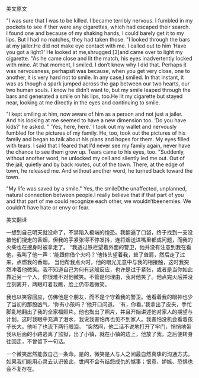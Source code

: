 美文原文

"I was sure that I was to be killed. I became terribly nervous. I fumbled in my pockets to see if ther were any cigarettes, which had escaped their search. I found one and because of my shaking hands, I could barely get it to my lips. But I had no matches, they had taken those. "I looked through the bars at my jailer.He did not make eye contact with me. I called out to him ‘Have you got a light?‘ He looked at me,shrugged [3]and came over to light my cigarette. "As he came close and lit the match, his eyes inadvertently locked with mine. At that moment, I smiled. I don‘t know why I did that. Perhaps it was nervousness, perhapsit was because, when you get very close, one to another, it is very hard not to smile. In any case,I smiled. In that instant, it was as though a spark jumped across the gap between our two hearts, our two human souls. I know he didn‘t want to, but my smile leaped through the bars and generated a smile on his lips, too.He lit my cigarette but stayed near, looking at me directly in the eyes and continuing to smile.

"I kept smiling at him, now aware of him as a person and not just a jailer. And his looking at me seemed to have a new dimension too. ‘Do you have kids?‘ he asked. " ‘Yes, here, here.‘ I took out my wallet and nervously fumbled for the pictures of my family. He, too, took out the pictures of his family and began to talk about his plans and hopes for them. My eyes filled with tears. I said that I feared that I‘d never see my family again, never have the chance to see them grow up. Tears came to his eyes, too. "Suddenly, without another word, he unlocked my cell and silently led me out. Out of the jail, quietly and by back routes, out of the town. There, at the edge of town, he released me. And without another word, he turned back toward the town.

"My life was saved by a smile." Yes, the smileDthe unaffected, unplanned, natural connection between people.I really believe that if that part of you and that part of me could recognize each other, we wouldn‘tbeenemies. We couldn‘t have hate or envy or fear.

美文翻译

一想到自己明天就没命了，不禁陷入极端的惶恐。我翻遍了口袋，终于找到一支没被他们搜走的香烟，但我的手紧张得不停发抖，连将烟送进嘴里都成问题，而我的火柴也在搜身时被拿走了。 “我透过铁栏望着外面的警卫，他并没有注意到我在看他，我叫了他一声：‘能跟你借个火吗？’他转头望着我，耸了耸肩，然后走了过来，点燃我的香烟。 当他帮我点火时，他的眼光无意中与我的相接触，这时我突然冲着他微笑。我不知道自己为何有这般反应，也许是过于紧张，或者是当你如此靠近另一个人，你很难不对他微笑。不管是何理由，我对他笑了。他点完火后并没立刻离开，两眼盯着我瞧，脸上仍带着微笑。

我也以笑容回应，仿佛他是个朋友，而不是个守着我的警卫。他看着我的眼神也少了当初的那股凶气，‘你有小孩吗？’他开口问道。 ‘有，你看。’我拿出了皮夹，手忙脚乱地翻出了我的全家福照片。他也掏出了照片，并且开始讲述他对家人的期望与计划。这时我眼中充满了泪水，我说我害怕再也见不到家人。我害怕没机会看着孩子长大。他听了也流下两行眼泪。 “突然间，他二话不说地打开了牢门，悄悄地带我从后面的小路逃离了监狱，出了小镇，就在小镇的边上，他放了我，之后便转身往回走，不曾留下一句话。

一个微笑居然能救自己一条命。是的，微笑是人与人之间最自然真挚的沟通方式。如果我们能用心灵去认识彼此，世间不会有结怨成仇的憾事；恨意、妒嫉、恐惧也会不复存在。 

